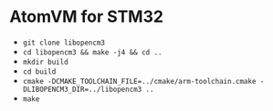 # AtomVM for STM32
- `git clone libopencm3`
- `cd libopencm3 && make -j4 && cd ..`
- `mkdir build`
- `cd build`
- `cmake -DCMAKE_TOOLCHAIN_FILE=../cmake/arm-toolchain.cmake -DLIBOPENCM3_DIR=../libopencm3 ..`
- `make`
